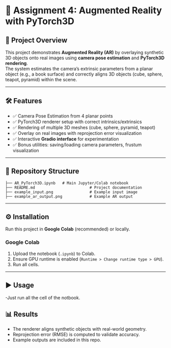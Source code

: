 # 📌 Assignment 4: Augmented Reality with PyTorch3D

## 🎯 Project Overview
This project demonstrates **Augmented Reality (AR)** by overlaying synthetic 3D objects onto real images using **camera pose estimation** and **PyTorch3D rendering**.  
The system estimates the camera’s extrinsic parameters from a planar object (e.g., a book surface) and correctly aligns 3D objects (cube, sphere, teapot, pyramid) within the scene.

---

## 🛠 Features
- ✅ Camera Pose Estimation from 4 planar points  
- ✅ PyTorch3D renderer setup with correct intrinsics/extrinsics  
- ✅ Rendering of multiple 3D meshes (cube, sphere, pyramid, teapot)  
- ✅ Overlay on real images with reprojection error visualization  
- ✅ Interactive **Gradio interface** for experimentation  
- ✅ Bonus utilities: saving/loading camera parameters, frustum visualization  

---

## 📂 Repository Structure
```
├── AR_PyTorch3D.ipynb   # Main Jupyter/Colab notebook
├── README.md                        # Project documentation
├── example_input.png                # Example input image
├── example_ar_output.png            # Example AR output
```

---

## ⚙️ Installation
Run this project in **Google Colab** (recommended) or locally.

### Google Colab
1. Upload the notebook (`.ipynb`) to Colab.
2. Ensure GPU runtime is enabled (`Runtime > Change runtime type > GPU`).
3. Run all cells.
---

## ▶️ Usage
-Just run all the cell of the notbook.

## 📊 Results
- The renderer aligns synthetic objects with real-world geometry.
- Reprojection error (RMSE) is computed to validate accuracy.
- Example outputs are included in this repo.

